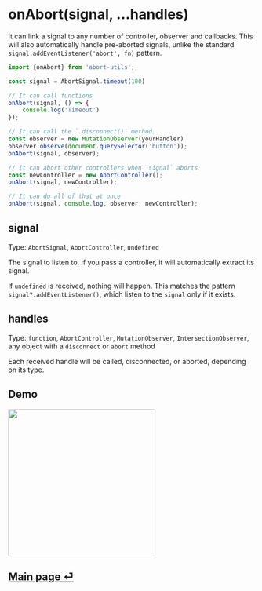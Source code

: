 # onAbort(signal, ...handles)

It can link a signal to any number of controller, observer and callbacks. This will also automatically handle pre-aborted signals, unlike the standard `signal.addEventListener('abort', fn)` pattern.

```ts
import {onAbort} from 'abort-utils';

const signal = AbortSignal.timeout(100)

// It can call functions
onAbort(signal, () => {
	console.log('Timeout')
});

// It can call the `.disconnect()` method
const observer = new MutationObserver(yourHandler)
observer.observe(document.querySelector('button'));
onAbort(signal, observer);

// It can abort other controllers when `signal` aborts
const newController = new AbortController();
onAbort(signal, newController);

// It can do all of that at once
onAbort(signal, console.log, observer, newController);
```

## signal

Type: `AbortSignal`, `AbortController`, `undefined`

The signal to listen to. If you pass a controller, it will automatically extract its signal.

If `undefined` is received, nothing will happen. This matches the pattern `signal?.addEventListener()`, which listen to the `signal` only if it exists.

## handles

Type: `function`, `AbortController`, `MutationObserver`, `IntersectionObserver`, any object with a `disconnect` or `abort` method

Each received handle will be called, disconnected, or aborted, depending on its type.

## Demo

<img src="https://github.com/fregante/abort-utils/assets/1402241/6c7b6bd3-aca4-4b28-b804-84ba8a35048f" width="300">

## [Main page ⏎](../readme.md)
